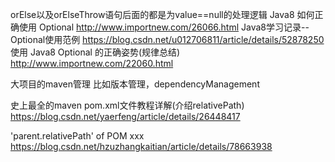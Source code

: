 orElse以及orElseThrow语句后面的都是为value==null的处理逻辑
Java8 如何正确使用 Optional
http://www.importnew.com/26066.html
Java8学习记录--Optional使用范例
https://blog.csdn.net/u012706811/article/details/52878250
使用 Java8 Optional 的正确姿势(规律总结)
http://www.importnew.com/22060.html

大项目的maven管理
比如版本管理，dependencyManagement

史上最全的maven pom.xml文件教程详解(介绍relativePath)
https://blog.csdn.net/yaerfeng/article/details/26448417

'parent.relativePath' of POM xxx
https://blog.csdn.net/hzuzhangkaitian/article/details/78663938
